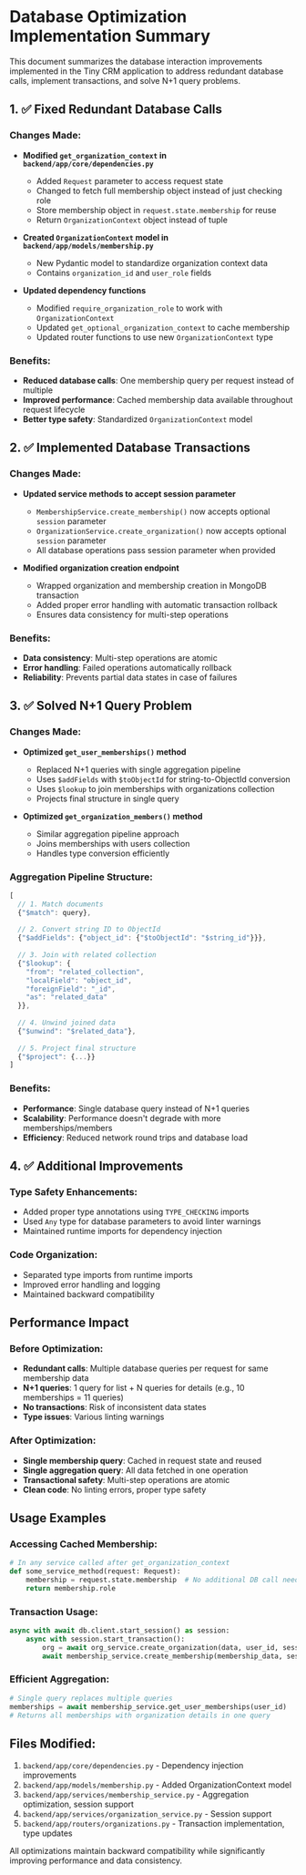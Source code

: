 # Database Optimization Implementation Summary

This document summarizes the database interaction improvements implemented in the Tiny CRM application to address redundant database calls, implement transactions, and solve N+1 query problems.

## 1. ✅ Fixed Redundant Database Calls

### Changes Made:
- **Modified `get_organization_context` in `backend/app/core/dependencies.py`**
  - Added `Request` parameter to access request state
  - Changed to fetch full membership object instead of just checking role
  - Store membership object in `request.state.membership` for reuse
  - Return `OrganizationContext` object instead of tuple

- **Created `OrganizationContext` model in `backend/app/models/membership.py`**
  - New Pydantic model to standardize organization context data
  - Contains `organization_id` and `user_role` fields

- **Updated dependency functions**
  - Modified `require_organization_role` to work with `OrganizationContext`
  - Updated `get_optional_organization_context` to cache membership
  - Updated router functions to use new `OrganizationContext` type

### Benefits:
- **Reduced database calls**: One membership query per request instead of multiple
- **Improved performance**: Cached membership data available throughout request lifecycle
- **Better type safety**: Standardized `OrganizationContext` model

## 2. ✅ Implemented Database Transactions

### Changes Made:
- **Updated service methods to accept session parameter**
  - `MembershipService.create_membership()` now accepts optional `session` parameter
  - `OrganizationService.create_organization()` now accepts optional `session` parameter
  - All database operations pass session parameter when provided

- **Modified organization creation endpoint**
  - Wrapped organization and membership creation in MongoDB transaction
  - Added proper error handling with automatic transaction rollback
  - Ensures data consistency for multi-step operations

### Benefits:
- **Data consistency**: Multi-step operations are atomic
- **Error handling**: Failed operations automatically rollback
- **Reliability**: Prevents partial data states in case of failures

## 3. ✅ Solved N+1 Query Problem

### Changes Made:
- **Optimized `get_user_memberships()` method**
  - Replaced N+1 queries with single aggregation pipeline
  - Uses `$addFields` with `$toObjectId` for string-to-ObjectId conversion
  - Uses `$lookup` to join memberships with organizations collection
  - Projects final structure in single query

- **Optimized `get_organization_members()` method**
  - Similar aggregation pipeline approach
  - Joins memberships with users collection
  - Handles type conversion efficiently

### Aggregation Pipeline Structure:
```javascript
[
  // 1. Match documents
  {"$match": query},
  
  // 2. Convert string ID to ObjectId
  {"$addFields": {"object_id": {"$toObjectId": "$string_id"}}},
  
  // 3. Join with related collection
  {"$lookup": {
    "from": "related_collection",
    "localField": "object_id",
    "foreignField": "_id",
    "as": "related_data"
  }},
  
  // 4. Unwind joined data
  {"$unwind": "$related_data"},
  
  // 5. Project final structure
  {"$project": {...}}
]
```

### Benefits:
- **Performance**: Single database query instead of N+1 queries
- **Scalability**: Performance doesn't degrade with more memberships/members
- **Efficiency**: Reduced network round trips and database load

## 4. ✅ Additional Improvements

### Type Safety Enhancements:
- Added proper type annotations using `TYPE_CHECKING` imports
- Used `Any` type for database parameters to avoid linter warnings
- Maintained runtime imports for dependency injection

### Code Organization:
- Separated type imports from runtime imports
- Improved error handling and logging
- Maintained backward compatibility

## Performance Impact

### Before Optimization:
- **Redundant calls**: Multiple database queries per request for same membership data
- **N+1 queries**: 1 query for list + N queries for details (e.g., 10 memberships = 11 queries)
- **No transactions**: Risk of inconsistent data states
- **Type issues**: Various linting warnings

### After Optimization:
- **Single membership query**: Cached in request state and reused
- **Single aggregation query**: All data fetched in one operation
- **Transactional safety**: Multi-step operations are atomic
- **Clean code**: No linting errors, proper type safety

## Usage Examples

### Accessing Cached Membership:
```python
# In any service called after get_organization_context
def some_service_method(request: Request):
    membership = request.state.membership  # No additional DB call needed
    return membership.role
```

### Transaction Usage:
```python
async with await db.client.start_session() as session:
    async with session.start_transaction():
        org = await org_service.create_organization(data, user_id, session=session)
        await membership_service.create_membership(membership_data, session=session)
```

### Efficient Aggregation:
```python
# Single query replaces multiple queries
memberships = await membership_service.get_user_memberships(user_id)
# Returns all memberships with organization details in one query
```

## Files Modified:
1. `backend/app/core/dependencies.py` - Dependency injection improvements
2. `backend/app/models/membership.py` - Added OrganizationContext model
3. `backend/app/services/membership_service.py` - Aggregation optimization, session support
4. `backend/app/services/organization_service.py` - Session support
5. `backend/app/routers/organizations.py` - Transaction implementation, type updates

All optimizations maintain backward compatibility while significantly improving performance and data consistency.
